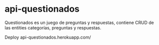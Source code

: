 # api-questionados
Questionados es un juego de preguntas y respuestas, contiene CRUD de las entities categorías, preguntas y respuestas.

Deploy
api-questionados.herokuapp.com/
